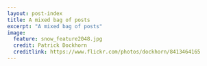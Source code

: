 ```yaml
---
layout: post-index
title: A mixed bag of posts
excerpt: "A mixed bag of posts"
image:
  feature: snow_feature2048.jpg
  credit: Patrick Dockhorn
  creditlink: https://www.flickr.com/photos/dockhorn/8413464165
---
```

